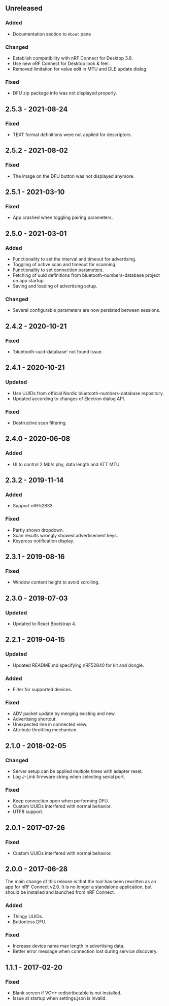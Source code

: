 ## Unreleased
### Added
- Documentation section to `About` pane
### Changed
- Establish compatibility with nRF Connect for Desktop 3.8.
- Use new nRF Connect for Desktop look & feel.
- Removed limitation for value edit in MTU and DLE update dialog.
### Fixed
- DFU zip package info was not displayed properly.

## 2.5.3 - 2021-08-24
### Fixed
- TEXT format definitions were not applied for descriptors.

## 2.5.2 - 2021-08-02
### Fixed
- The image on the DFU button was not displayed anymore.

## 2.5.1 - 2021-03-10
### Fixed
- App crashed when toggling pairing parameters.

## 2.5.0 - 2021-03-01
### Added
- Functionality to set the interval and timeout for advertising.
- Toggling of active scan and timeout for scanning.
- Functionality to set connection parameters.
- Fetching of uuid definitions from bluetooth-numbers-database project on app startup.
- Saving and loading of advertising setup.
### Changed
- Several configurable parameters are now persisted between sessions.

## 2.4.2 - 2020-10-21
### Fixed
- 'bluetooth-uuid-database' not found issue.

## 2.4.1 - 2020-10-21
### Updated
- Use UUIDs from official Nordic bluetooth-numbers-database repository.
- Updated according to changes of Electron dialog API.
### Fixed
- Destructive scan filtering.

## 2.4.0 - 2020-06-08
### Added
- UI to control 2 Mb/s phy, data length and ATT MTU.

## 2.3.2 - 2019-11-14
### Added
- Support nRF52833.
### Fixed
- Partly shown dropdown.
- Scan results wrongly showed advertisement keys.
- Keypress notification display.

## 2.3.1 - 2019-08-16
### Fixed
- Window content height to avoid scrolling.

## 2.3.0 - 2019-07-03
### Updated
- Updated to React Bootstrap 4.

## 2.2.1 - 2019-04-15
### Updated
- Updated README.md specifying nRF52840 for kit and dongle.
### Added
- Filter for supported devices.
### Fixed
- ADV packet update by merging existing and new.
- Advertising shortcut.
- Unexpected line in connected view.
- Attribute throttling mechanism.

## 2.1.0 - 2018-02-05
### Changed
- Server setup can be applied multiple times with adapter reset.
- Log J-Link firmware string when selecting serial port.
### Fixed
- Keep connection open when performing DFU.
- Custom UUIDs interfered with normal behavior.
- UTF8 support.

## 2.0.1 - 2017-07-26
### Fixed
- Custom UUIDs interfered with normal behavior.

## 2.0.0 - 2017-06-28
The main change of this release is that the tool has been rewritten as an app for nRF Connect v2.0. It is no longer a standalone application, but should be installed and launched from nRF Connect.
### Added
- Thingy UUIDs.
- Buttonless DFU.
### Fixed
- Increase device name max length in advertising data.
- Better error message when connection lost during service discovery.

## 1.1.1 - 2017-02-20
### Fixed
- Blank screen if VC++ redistributable is not installed.
- Issue at startup when settings.json is invalid.
